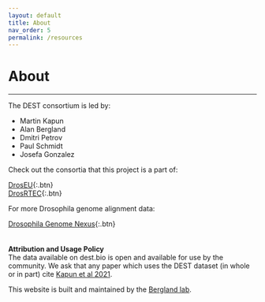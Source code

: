```yaml
---
layout: default
title: About
nav_order: 5
permalink: /resources
---
```

# About
---

The DEST consortium is led by:
  * Martin Kapun <br>
  * Alan Bergland <br>
  * Dmitri Petrov <br>
  * Paul Schmidt <br>
  * Josefa Gonzalez <br>

Check out the consortia that this project is a part of: <br>

  [DrosEU](droseu.net){:.btn} <br>
  [DrosRTEC](https://web.sas.upenn.edu/paul-schmidt-lab/dros-rtec/){:.btn}

For more Drosophila genome alignment data: <br>

[Drosophila Genome Nexus](https://www.johnpool.net/genomes.html){:.btn} <br>
<br><br>
<b>Attribution and Usage Policy</b><br>
The data available on dest.bio is open and available for use by the community. We ask that any paper which uses the DEST dataset (in whole or in part) cite [Kapun et al 2021](https://www.biorxiv.org/content/10.1101/2021.02.01.428994v3.abstract).

This website is built and maintained by the [Bergland lab](https://bergland-lab.org).
